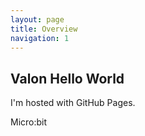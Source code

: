```yaml
---
layout: page
title: Overview
navigation: 1
---
```


## Valon Hello World

I'm hosted with GitHub Pages.

Micro:bit 

